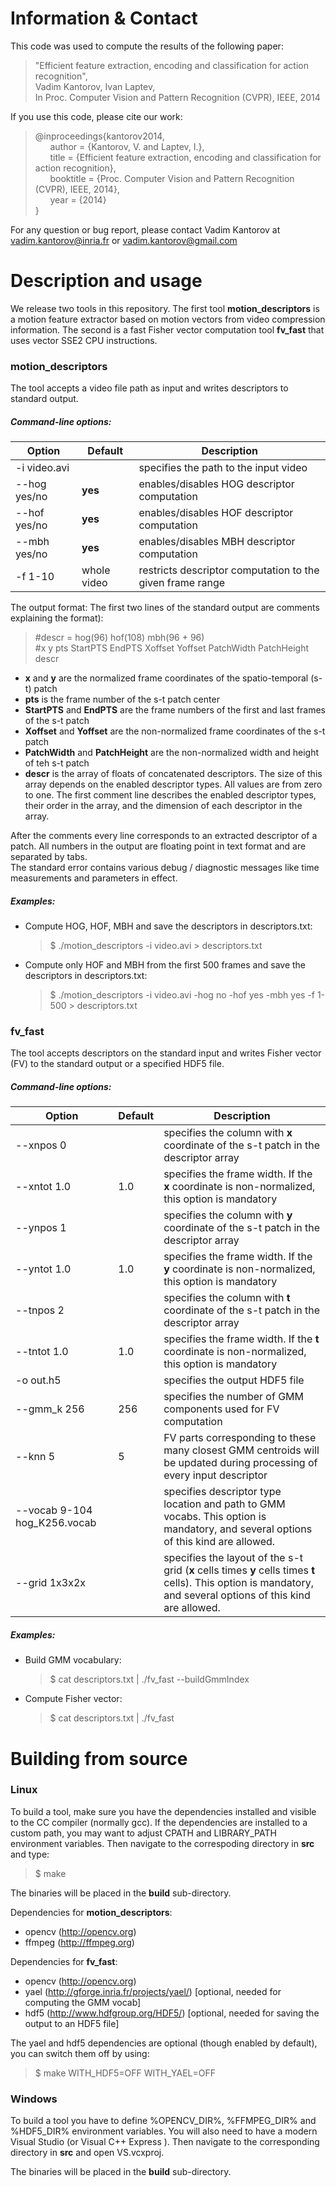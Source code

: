 Information & Contact
=====================

This code was used to compute the results of the following paper:
  
>"Efficient feature extraction, encoding and classification for action recognition",  
Vadim Kantorov, Ivan Laptev,  
In Proc. Computer Vision and Pattern Recognition (CVPR), IEEE, 2014  

If you use this code, please cite our work:

> @inproceedings{kantorov2014,  
&nbsp;&nbsp;&nbsp;&nbsp;&nbsp;&nbsp;author = {Kantorov, V. and Laptev, I.},  
&nbsp;&nbsp;&nbsp;&nbsp;&nbsp;&nbsp;title = {Efficient feature extraction, encoding and classification for action recognition},  
&nbsp;&nbsp;&nbsp;&nbsp;&nbsp;&nbsp;booktitle = {Proc. Computer Vision and Pattern Recognition (CVPR), IEEE, 2014},  
&nbsp;&nbsp;&nbsp;&nbsp;&nbsp;&nbsp;year = {2014}  
}

For any question or bug report, please contact Vadim Kantorov at vadim.kantorov@inria.fr or vadim.kantorov@gmail.com


Description and usage
=====================

We release two tools in this repository. The first tool **motion_descriptors** is a motion feature extractor based on motion vectors from video compression information. The second is a fast Fisher vector computation tool **fv_fast** that uses vector SSE2 CPU instructions.

### motion_descriptors

The tool accepts a video file path as input and writes descriptors to standard output.  
##### Command-line options:

Option | Default | Description
--- | --- | ---
-i video.avi | | specifies the path to the input video
--hog yes/no | **yes** | enables/disables HOG descriptor computation
--hof yes/no | **yes** | enables/disables HOF descriptor computation
--mbh yes/no | **yes** | enables/disables MBH descriptor computation
-f 1-10 | whole video | restricts descriptor computation to the given frame range

The output format:
   The first two lines of the standard output are comments explaining the format):
>  #descr = hog(96) hof(108) mbh(96 + 96)  
   #x y pts StartPTS EndPTS Xoffset Yoffset PatchWidth PatchHeight descr


  + **x** and **y** are the normalized frame coordinates of the spatio-temporal (s-t) patch  
  + **pts** is the frame number of the s-t patch center  
  + **StartPTS** and **EndPTS** are the frame numbers of the first and last frames of the s-t patch  
  + **Xoffset** and **Yoffset** are the non-normalized frame coordinates of the s-t patch  
  + **PatchWidth** and **PatchHeight** are the non-normalized width and height of teh s-t patch
  + **descr** is the array of floats of concatenated descriptors. The size of this array depends on the enabled   descriptor types. All values are from zero to one. The first comment line describes the enabled descriptor types, their order in the array, and the dimension of each descriptor in the array.  
     
After the comments every line corresponds to an extracted descriptor of a patch. All numbers in the output are floating point in text format and are separated by tabs.  
The standard error contains various debug / diagnostic messages like time measurements and parameters in effect.

##### Examples:
  - Compute HOG, HOF, MBH and save the descriptors in descriptors.txt:
    > $ ./motion_descriptors -i video.avi > descriptors.txt

  - Compute only HOF and MBH from the first 500 frames and save the descriptors in descriptors.txt:
    > $ ./motion_descriptors -i video.avi -hog no -hof yes -mbh yes -f 1-500 > descriptors.txt

### fv_fast
The tool accepts descriptors on the standard input and writes Fisher vector (FV) to the standard output or a specified HDF5 file.
##### Command-line options:

Option | Default | Description
--- | --- | ---
--xnpos 0 | | specifies the column with **x** coordinate of the s-t patch in the descriptor array
--xntot 1.0 | 1.0 | specifies the frame width. If the **x** coordinate is non-normalized, this option is mandatory
--ynpos 1 | | specifies the column with **y** coordinate of the s-t patch in the descriptor array
--yntot 1.0 | 1.0 | specifies the frame width. If the **y** coordinate is non-normalized, this option is mandatory
--tnpos 2 | | specifies the column with **t** coordinate of the s-t patch in the descriptor array
--tntot 1.0 | 1.0 | specifies the frame width. If the **t** coordinate is non-normalized, this option is mandatory
-o out.h5 | | specifies the output HDF5 file
--gmm_k 256 | 256 | specifies the number of GMM components used for FV computation
--knn 5 | 5 | FV parts corresponding to these many closest GMM centroids will be updated during processing of every input descriptor
--vocab 9-104 hog_K256.vocab | | specifies descriptor type location and path to GMM vocabs. This option is mandatory, and several options of this kind are allowed.
--grid 1x3x2x | | specifies the layout of the s-t grid (**x** cells times **y** cells times **t** cells). This option is mandatory, and several options of this kind are allowed.


##### Examples:
  - Build GMM vocabulary:
    > $ cat descriptors.txt | ./fv_fast --buildGmmIndex

  - Compute Fisher vector:
    > $ cat descriptors.txt | ./fv_fast 

Building from source
====================

### Linux
To build a tool, make sure you have the dependencies installed and visible to the CC compiler (normally gcc). If the dependencies are installed to a custom path, you may want to adjust CPATH and LIBRARY_PATH environment variables. Then navigate to the correspoding directory in **src** and type:
> $ make

The binaries will be placed in the **build** sub-directory.

Dependencies for **motion_descriptors**:
 - opencv (http://opencv.org)
 - ffmpeg (http://ffmpeg.org)

Dependencies for **fv_fast**:
 - opencv (http://opencv.org)
 - yael (http://gforge.inria.fr/projects/yael/) [optional, needed for computing the GMM vocab]
 - hdf5 (http://www.hdfgroup.org/HDF5/) [optional, needed for saving the output to an HDF5 file]

The yael and hdf5 dependencies are optional (though enabled by default), you can switch them off by using:
> $ make WITH_HDF5=OFF WITH_YAEL=OFF

### Windows
To build a tool you have to define %OPENCV_DIR%, %FFMPEG_DIR% and %HDF5_DIR% environment variables. You will also need to have a modern Visual Studio (or Visual C++ Express ). Then navigate to the corresponding directory in **src** and open VS.vcxproj.

The binaries will be placed in the **build** sub-directory.
